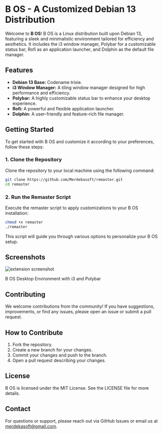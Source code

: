 # B OS - A Customized Debian 13 Distribution

Welcome to **B OS**! B OS is a Linux distribution built upon Debian 13, featuring a sleek and minimalistic environment tailored for efficiency and aesthetics. It includes the i3 window manager, Polybar for a customizable status bar, Rofi as an application launcher, and Dolphin as the default file manager.

## Features

- **Debian 13 Base:** Codename trixie.
- **i3 Window Manager:** A tiling window manager designed for high performance and efficiency.
- **Polybar:** A highly customizable status bar to enhance your desktop experience.
- **Rofi:** A powerful and flexible application launcher.
- **Dolphin:** A user-friendly and feature-rich file manager.

## Getting Started

To get started with B OS and customize it according to your preferences, follow these steps:

### 1. Clone the Repository

Clone the repository to your local machine using the following command:

```bash
git clone https://github.com/Merdekasoft/remaster.git
cd remaster
```

### 2. Run the Remaster Script
Execute the remaster script to apply customizations to your B OS installation:

```bash
chmod +x remaster
./remaster
```

This script will guide you through various options to personalize your B OS setup.

## Screenshots
![extension screenshot](https://i.imgur.com/DKarHNW.png)

B OS Desktop Environment with i3 and Polybar

## Contributing
We welcome contributions from the community! If you have suggestions, improvements, or find any issues, please open an issue or submit a pull request.

## How to Contribute
1. Fork the repository.
2. Create a new branch for your changes.
3. Commit your changes and push to the branch.
4. Open a pull request describing your changes.

## License
B OS is licensed under the MIT License. See the LICENSE file for more details.

## Contact
For questions or support, please reach out via GitHub Issues or email us at merdekasoft@gmail.com.

